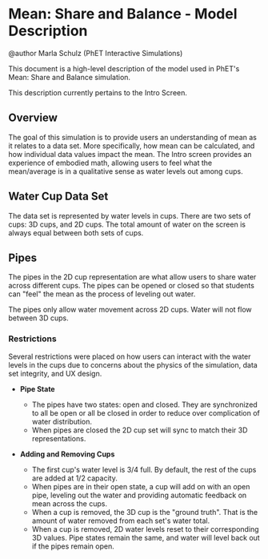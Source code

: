 # Mean: Share and Balance - Model Description

@author Marla Schulz (PhET Interactive Simulations)

This document is a high-level description of the model used in PhET's Mean: Share and Balance simulation.

This description currently pertains to the Intro Screen.

## Overview
The goal of this simulation is to provide users an understanding of mean as it relates to a data set. More specifically, how mean can be calculated, and how individual data values impact the mean. The Intro screen provides an experience of embodied math, allowing users to feel what the mean/average is in a qualitative sense as water levels out among cups.

## Water Cup Data Set

The data set is represented by water levels in cups. There are two sets of cups: 3D cups, and 2D cups. The total amount of water on the screen is always equal between both sets of cups. 

<!-- In this sim, the 3D cups are treated as the "ground truth". Any calculations on mean, as well as reset or sync, are based off of the water levels in the 3D cups. 2D cups provide users with feedback on how the different water levels in the 3D set can be leveled out evenly.  -->

## Pipes

The pipes in the 2D cup representation are what allow users to share water across different cups. The pipes can be opened or closed so that students can "feel" the mean as the process of leveling out water.  

The pipes only allow water movement across 2D cups. Water will not flow between 3D cups.

### Restrictions

Several restrictions were placed on how users can interact with the water levels in the cups due to concerns about the physics of the simulation, data set integrity, and UX design. 
 
  - **Pipe State**
    - The pipes have two states: open and closed. They are synchronized to all be open or all be closed in order to reduce over complication of water distribution.
    - When pipes are closed the 2D cup set will sync to match their 3D representations.

  - **Adding and Removing Cups**
    - The first cup's water level is 3/4 full. By default, the rest of the cups are added at 1/2 capacity.
    - When pipes are in their open state, a cup will add on with an open pipe, leveling out the water and providing automatic feedback on mean across the cups.
    - When a cup is removed, the 3D cup is the "ground truth". That is the amount of water removed from each set's water total.
    - When a cup is removed, 2D water levels reset to their corresponding 3D values. Pipe states remain the same, and water will level back out if the pipes remain open.

